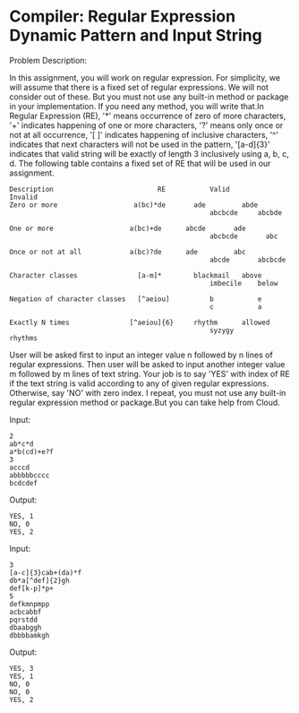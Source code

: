 # Compiler: Regular Expression Dynamic Pattern and Input String

Problem Description:
<p>
In this assignment, you will work on regular expression. For simplicity, we will assume that there is a fixed set of regular expressions. We will not consider out of these. But you must not use any built-in method or package in your implementation. If you need any method, you will write that.In Regular Expression (RE), '*' means occurrence of zero of more characters, '+' indicates happening of one or more characters, '?'  means only once or not at all occurrence, '[ ]' indicates happening of inclusive characters, '^' indicates that next characters will not be used in the pattern, '[a-d]{3}' indicates that valid string will be exactly of  length 3 inclusively using a, b, c, d. The following table contains a fixed set of RE that will be used in our assignment.
<p>

```
Description         	             RE      	  Valid     	Invalid
Zero or more  	               a(bc)*de    	  ade         abde
                                                  abcbcde     abcbde
                                          
One or more	                  a(bc)+de	    abcde       ade
                                                  abcbcde	    abc
                                          
Once or not at all	          a(bc)?de	    ade         abc
                                                  abcde       abcbcde
                                          
Character classes	            [a-m]*	      blackmail   above
                                                  imbecile	  below
                                          
Negation of character classes	[^aeiou]	      b           e
                                                  c	          a

Exactly N times	              [^aeiou]{6}	  rhythm      allowed
                                                  syzygy    	rhythms
```

<p>
User will be asked first to input an integer value n followed by n lines of regular expressions. Then user will be asked to input another integer value m followed by m lines of text string. Your job is to say 'YES' with index of RE if the text string is valid according to any of given regular expressions. Otherwise, say 'NO' with zero index. I repeat, you must not use any built-in regular expression method or package.But you can take help from Cloud.
<p>

Input:
```
2
ab*c*d
a*b(cd)+e?f
3
acccd
abbbbbcccc
bcdcdef
```
Output:
```
YES, 1
NO, 0
YES, 2
```


Input:
```
3
[a-c]{3}cab+(da)*f
db*a[^def]{2}gh
def[k-p]*p+
5
defkmnpmpp
acbcabbf
pqrstdd
dbaabggh
dbbbbamkgh
```
Output:
```
YES, 3
YES, 1 
NO, 0
NO, 0
YES, 2
```
